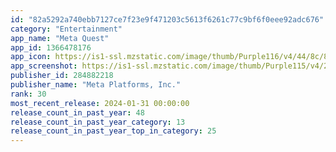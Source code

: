 ```yaml
---
id: "82a5292a740ebb7127ce7f23e9f471203c5613f6261c77c9bf6f0eee92adc676"
category: "Entertainment"
app_name: "Meta Quest"
app_id: 1366478176
app_icon: https://is1-ssl.mzstatic.com/image/thumb/Purple116/v4/44/8c/84/448c8495-eec5-e3f9-35af-1ed6f00f6bc2/AppIcon-0-0-1x_U007emarketing-0-7-0-85-220.png/1024x1024bb.png
app_screenshot: https://is1-ssl.mzstatic.com/image/thumb/Purple115/v4/2c/45/7b/2c457b57-1ac0-8e44-07ea-e691516864c5/pr_source.png/1242x2688bb.png
publisher_id: 284882218
publisher_name: "Meta Platforms, Inc."
rank: 30
most_recent_release: 2024-01-31 00:00:00
release_count_in_past_year: 48
release_count_in_past_year_category: 13
release_count_in_past_year_top_in_category: 25
---
```


